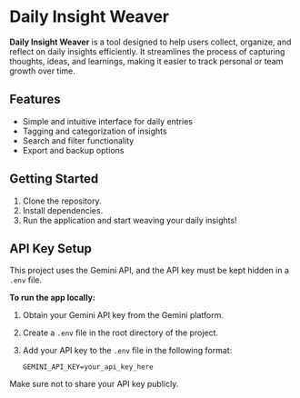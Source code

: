 # Daily Insight Weaver

**Daily Insight Weaver** is a tool designed to help users collect, organize, and reflect on daily insights efficiently. It streamlines the process of capturing thoughts, ideas, and learnings, making it easier to track personal or team growth over time.

## Features

- Simple and intuitive interface for daily entries
- Tagging and categorization of insights
- Search and filter functionality
- Export and backup options

## Getting Started

1. Clone the repository.
2. Install dependencies.
3. Run the application and start weaving your daily insights!

## API Key Setup

This project uses the Gemini API, and the API key must be kept hidden in a `.env` file.

**To run the app locally:**
1. Obtain your Gemini API key from the Gemini platform.
2. Create a `.env` file in the root directory of the project.
3. Add your API key to the `.env` file in the following format:

    ```
    GEMINI_API_KEY=your_api_key_here
    ```

Make sure not to share your API key publicly.